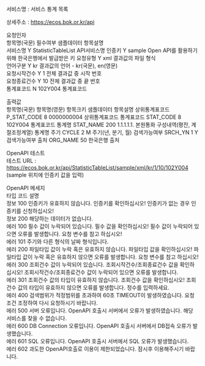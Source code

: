 서비스명 : 서비스 통계 목록				
                
상세주소 : https://ecos.bok.or.kr/api				
                
요청인자				
항목명(국문)	필수여부	샘플데이터	항목설명	
서비스명	Y	StatisticTableList	API서비스명	
인증키	Y	sample	Open API를 활용하기 위해 한국은행에서 발급받은 키	
요청유형	Y	xml	결과값의 파일 형식	
언어구분	Y	kr	결과값의 언어 - kr(국문), en(영문)	
요청시작건수	Y	1	전체 결과값 중 시작 번호	
요청종료건수	Y	10	전체 결과값 중 끝 번호	
통계표코드	N	102Y004	통계표코드	
                
출력값				
항목명(국문)	항목명(영문)	항목크키	샘플데이터	항목설명
상위통계표코드	P_STAT_CODE	8	0000000004	상위통계표코드
통계표코드	STAT_CODE	8	102Y004	통계표코드
통계명	STAT_NAME	200	1.1.1.1.1. 본원통화 구성내역(평잔, 계절조정계열)	통계명
주기	CYCLE	2	M	주기(년, 분기, 월)
검색가능여부	SRCH_YN	1	Y	검색가능여부
출처	ORG_NAME	50	한국은행	출처
                
                
OpenAPI 테스트				
테스트 URL : https://ecos.bok.or.kr/api/StatisticTableList/sample/xml/kr/1/10/102Y004				
(sample 위치에 인증키 값을 입력)				
                
OpenAPI 메세지				
타입	코드	설명		
정보	100	인증키가 유효하지 않습니다. 인증키를 확인하십시오! 인증키가 없는 경우 인증키를 신청하십시오!		
정보	200	해당하는 데이터가 없습니다.		
에러	100	필수 값이 누락되어 있습니다. 필수 값을 확인하십시오! 필수 값이 누락되어 있으면 오류를 발생합니다. 요청 변수를 참고 하십시오!		
에러	101	주기와 다른 형식의 날짜 형식입니다.		
에러	200	파일타입 값이 누락 혹은 유효하지 않습니다. 파일타입 값을 확인하십시오! 파일타입 값이 누락 혹은 유효하지 않으면 오류를 발생합니다. 요청 변수를 참고 하십시오!		
에러	300	조회건수 값이 누락되어 있습니다. 조회시작건수/조회종료건수 값을 확인하십시오! 조회시작건수/조회종료건수 값이 누락되어 있으면 오류를 발생합니다.		
에러	301	조회건수 값의 타입이 유효하지 않습니다. 조회건수 값을 확인하십시오! 조회건수 값의 타입이 유효하지 않으면 오류를 발생합니다. 정수를 입력하세요.		
에러	400	검색범위가 적정범위를 초과하여 60초 TIMEOUT이 발생하였습니다. 요청조건 조정하여 다시 요청하시기 바랍니다.		
에러	500	서버 오류입니다. OpenAPI 호출시 서버에서 오류가 발생하였습니다.  해당 서비스를 찾을 수 없습니다.		
에러	600	DB Connection 오류입니다. OpenAPI 호출시 서버에서 DB접속 오류가 발생했습니다.		
에러	601	SQL 오류입니다. OpenAPI 호출시 서버에서 SQL 오류가 발생했습니다.		
에러	602	과도한 OpenAPI호출로 이용이 제한되었습니다. 잠시후 이용해주시기 바랍니다.		
